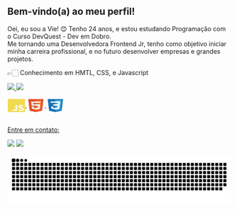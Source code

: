 ## Bem-vindo(a) ao meu perfil! 
Oei, eu sou a Vie! 😊 Tenho 24 anos, e estou estudando Programação com o Curso DevQuest - Dev em Dobro. <br>
Me tornando uma Desenvolvedora Frontend Jr, tenho como objetivo iniciar minha carreira profissional, e no futuro desenvolver empresas e grandes projetos.

👉🏻 Conhecimento em HMTL, CSS, e Javascript<br>

 <div>
   <a href="https://github.com/Vitoria-Floriano">
   <img height="180em" src="https://github-readme-stats.vercel.app/api?username=Vitoria-Floriano&show_icons=true&theme=tokyonight&include_all_commits=true&count_private=true"/>
   <img height="180em" src="https://github-readme-stats.vercel.app/api/top-langs/?username=Vitoria-Floriano&layout=compact&langs_count=6&theme=tokyonight"/>

</div>
<div style="display: inline_block"><br>
  <img align="center" alt="Js" height="30" width="40" src="https://raw.githubusercontent.com/devicons/devicon/master/icons/javascript/javascript-plain.svg">
  <img align="center" alt="HTML" height="30" width="40" src="https://raw.githubusercontent.com/devicons/devicon/master/icons/html5/html5-original.svg">
  <img align="center" alt="CSS" height="30" width="40" src="https://raw.githubusercontent.com/devicons/devicon/master/icons/css3/css3-original.svg">
</div>
 
 <br>
 
 Entre em contato:
 <div>
   <a href="https://www.linkedin.com/in/vitoria-floriano/" target="_blank"><img src="https://img.shields.io/badge/-LinkedIn-%230077B5?style=for-the-badge&logo=linkedin&logoColor=white" target="_blank"></a>
   <a href = "mailto:viefloriano@hotmail.com"><img src="https://img.shields.io/badge/Microsoft_Outlook-0078D4?style=for-the-badge&logo=microsoft-outlook&logoColor=white"></a>
 </div>
 
<div> 

![snake gif](https://github.com/Vitoria-Floriano/Vitoria-Floriano/blob/output/github-contribution-grid-snake.svg)

</div>
